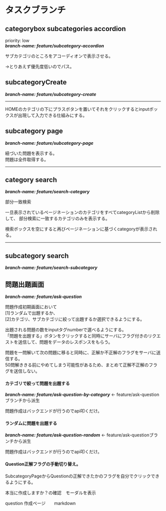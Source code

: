 # タスクブランチ

## categorybox subcategories accordion
priority: low<br>
***branch-name: feature/subcategory-accordion***

サブカテゴリのところをアコーディオンで表示させる。

→とりあえず優先度低いのでパス。

## subcategoryCreate 
***branch-name: feature/subcategory-create***
<hr/>

HOMEのカテゴリの下にプラスボタンを置いてそれをクリックするとinputボックスが出現して入力できる仕組みにする。


## subcategory page
***branch-name: feature/subcategory-page***

紐づいた問題を表示する。<br>
問題は全件取得する。

<hr/>

## category search
***branch-name: feature/search-category***

部分一致検索

一旦表示されているページネーションのカテゴリをすべてcategoryListから削除して、
部分検索に一致するカテゴリのみを表示する。

検索ボックスを空にすると再びページネーションに基づくcategoryが表示される。

<hr/>

## subcategory search
***branch-name: feature/search-subcategory***

## 問題出題画面
***branch-name: feature/ask-question***

問題作成初期画面において<br>
[1]ランダムで出題するか、<br>
[2]カテゴリ、サブカテゴリに絞って出題するか選択できるようにする。


出題される問題の数をinputタグnumberで選べるようにする。
<br>
「問題を出題する」ボタンをクリックすると同時にサーバにフラグ付きのリクエストを送信して、問題をデータのレスポンスをもらう。

問題を一問解いて次の問題に移ると同時に、正解か不正解のフラグをサーバに送信する。
<br>
50問解ききる前にやめてしまう可能性があるため、まとめて正解不正解のフラグを送信しない。

#### カテゴリで絞って問題を出題する
***branch-name: feature/ask-question-by-category***  ← feature/ask-questionブランチから派生

問題作成はバックエンドが行うのでapi叩くだけ。


#### ランダムに問題を出題する
***branch-name: feature/ask-question-random***  ← feature/ask-questionブランチから派生

問題作成はバックエンドが行うのでapi叩くだけ。

#### Question正解フラグの手動切り替え。

SubcategoryPageからQuestionの正解できたかのフラグを自分でクリックできるようにする。


本当に作成しますか？の確認　モーダルを表示

question 作成ページ　　markdown
